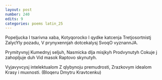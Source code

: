 ```yaml
---
layout: post
number: 240
edits: 9
categories: poems latin_25
---
```


Popeljucka
I tsarivna xaba,
Kotyqorocko
I qydke katcenja
Tretjosortnistj
ZalycYly pozadu,
V prynyxennjah dotcekalysj
SvoqO vyznannJA. 

Prymityvnyj 
Kumednyj seljuh,
Nasmicka dlja misjkyh 
Prodvynutyh
Cokuje j zahopljuje duh
Vid masok 
Raptovo skynutyh.

Vyjavyvcysj intelektualom
Z qlybynoju premudrosti,
Zrazkovym idealom
Krasy i muxnosti.
(Bloqeru Dmytru Kravtcenku)
